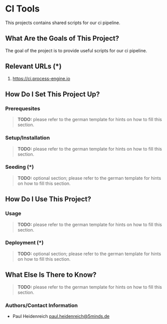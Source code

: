 # CI Tools

This projects contains shared scripts for our ci pipeline.

## What Are the Goals of This Project?

The goal of the project is to provide useful scripts for our ci pipeline.

## Relevant URLs (*)

1. https://ci.process-engine.io

## How Do I Set This Project Up?

### Prerequesites

> **TODO:** please refer to the german template for hints on how to fill this section.

### Setup/Installation

> **TODO:** please refer to the german template for hints on how to fill this section.

### Seeding (*)

> **TODO:** optional section; please refer to the german template for hints on how to fill this section.

## How Do I Use This Project?

### Usage

> **TODO:** please refer to the german template for hints on how to fill this section.

### Deployment (*)

> **TODO:** optional section; please refer to the german template for hints on how to fill this section.

## What Else Is There to Know?

> **TODO:** please refer to the german template for hints on how to fill this section.

### Authors/Contact Information

- Paul Heidenreich <paul.heidenreich@5minds.de>
